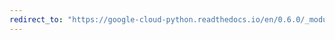 ```yaml
---
redirect_to: "https://google-cloud-python.readthedocs.io/en/0.6.0/_modules/gcloud/storage/blob.html"
---
```

